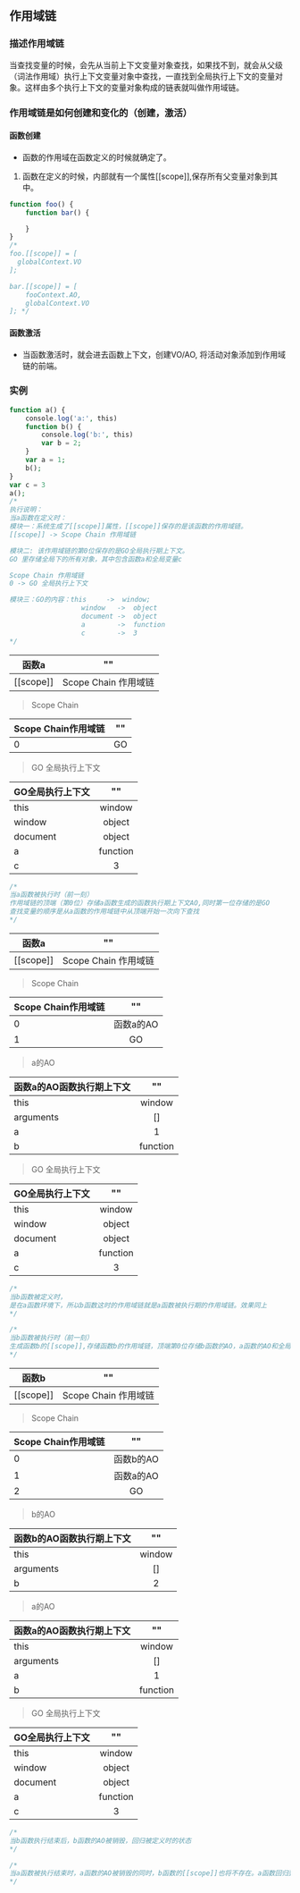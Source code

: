 ## 作用域链

### 描述作用域链
当查找变量的时候，会先从当前上下文变量对象查找，如果找不到，就会从父级（词法作用域）执行上下文变量对象中查找，一直找到全局执行上下文的变量对象。这样由多个执行上下文的变量对象构成的链表就叫做作用域链。

### 作用域链是如何创建和变化的（创建，激活）

#### 函数创建
- 函数的作用域在函数定义的时候就确定了。
1. 函数在定义的时候，内部就有一个属性[[scope]],保存所有父变量对象到其中。

```js
function foo() {
    function bar() {

    }
}
/*
foo.[[scope]] = [
  globalContext.VO
];

bar.[[scope]] = [
    fooContext.AO,
    globalContext.VO
]; */
```
#### 函数激活
- 当函数激活时，就会进去函数上下文，创建VO/AO, 将活动对象添加到作用域链的前端。

### 实例
```php
function a() {
    console.log('a:', this)
    function b() {
        console.log('b:', this)
        var b = 2;
    }
    var a = 1;
    b();
}
var c = 3
a();
/*
执行说明：
当a函数在定义时：
模块一：系统生成了[[scope]]属性，[[scope]]保存的是该函数的作用域链。
[[scope]] -> Scope Chain 作用域链

模块二: 该作用域链的第0位保存的是GO全局执行期上下文。
GO 里存储全局下的所有对象，其中包含函数a和全局变量c

Scope Chain 作用域链
0 -> GO 全局执行上下文

模块三：GO的内容：this     ->  window;
                  window   ->  object
                  document ->  object
                  a        ->  function
                  c        ->  3
*/
```
> 

函数a|""
--|:--:
[[scope]]|Scope Chain 作用域链
> Scope Chain

Scope Chain作用域链|""
--|:--:
0|GO
> GO 全局执行上下文

GO全局执行上下文| ""
--|:--:
this|window
window|object
document|object
a|function
c|3
```php
/*
当a函数被执行时（前一刻）
作用域链的顶端（第0位）存储a函数生成的函数执行期上下文AO,同时第一位存储的是GO
查找变量的顺序是从a函数的作用域链中从顶端开始一次向下查找
*/
```
> 

函数a|""
--|:--:
[[scope]]|Scope Chain 作用域链
> Scope Chain

Scope Chain作用域链|""
--|:--:
0|函数a的AO
1|GO
> a的AO

函数a的AO函数执行期上下文|""
--|:--:
this|window
arguments|[]
a|1
b| function

> GO 全局执行上下文

GO全局执行上下文| ""
--|:--:
this|window
window|object
document|object
a|function
c|3
```php
/*
当b函数被定义时，
是在a函数环境下，所以b函数这时的作用域链就是a函数被执行期的作用域链。效果同上
*/
```
```php
/*
当b函数被执行时（前一刻）
生成函数b的[[scope]],存储函数b的作用域链，顶端第0位存储b函数的AO，a函数的AO和全局的GO依次向下排列
*/
```
> 

函数b|""
--|:--:
[[scope]]|Scope Chain 作用域链
> Scope Chain

Scope Chain作用域链|""
--|:--:
0|函数b的AO
1|函数a的AO
2|GO
> b的AO

函数b的AO函数执行期上下文|""
--|:--:
this|window
arguments|[]
b| 2

> a的AO

函数a的AO函数执行期上下文|""
--|:--:
this|window
arguments|[]
a|1
b| function

> GO 全局执行上下文

GO全局执行上下文| ""
--|:--:
this|window
window|object
document|object
a|function
c|3
```php
/*
当b函数执行结束后，b函数的AO被销毁，回归被定义时的状态
*/
```
```php
/*
当a函数被执行结束时，a函数的AO被销毁的同时，b函数的[[scope]]也将不存在。a函数回归到被定义时的状态。
*/
```
